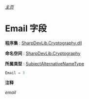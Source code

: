 ###### [主页](./Index.md "主页")

# Email 字段

**程序集** : [SharpDevLib.Cryptography.dll](./SharpDevLib.Cryptography.assembly.md "SharpDevLib.Cryptography.dll")

**命名空间** : [SharpDevLib.Cryptography](./SharpDevLib.Cryptography.namespace.md "SharpDevLib.Cryptography")

**所属类型** : [SubjectAlternativeNameType](./SharpDevLib.Cryptography.SubjectAlternativeNameType.md "SubjectAlternativeNameType")
``` csharp
Email = 3
```

**注释**

*email*



